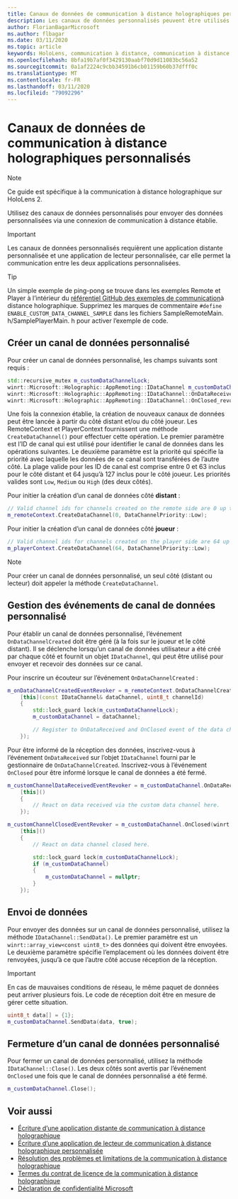 ```yaml
---
title: Canaux de données de communication à distance holographiques personnalisés
description: Les canaux de données personnalisés peuvent être utilisés pour envoyer des données utilisateur sur la connexion de communication à distance holographique déjà établie.
author: FlorianBagarMicrosoft
ms.author: flbagar
ms.date: 03/11/2020
ms.topic: article
keywords: HoloLens, communication à distance, communication à distance holographique
ms.openlocfilehash: 8bfa19b7af0f3429130aabf70d9d11083bc56a52
ms.sourcegitcommit: 0a1af2224c9cbb34591b6cb01159b60b37dfff0c
ms.translationtype: MT
ms.contentlocale: fr-FR
ms.lasthandoff: 03/11/2020
ms.locfileid: "79092296"
---
```

# <a name="custom-holographic-remoting-data-channels"></a>Canaux de données de communication à distance holographiques personnalisés

>[!NOTE]
>Ce guide est spécifique à la communication à distance holographique sur HoloLens 2.

Utilisez des canaux de données personnalisés pour envoyer des données personnalisées via une connexion de communication à distance établie.

>[!IMPORTANT]
>Les canaux de données personnalisés requièrent une application distante personnalisée et une application de lecteur personnalisée, car elle permet la communication entre les deux applications personnalisées.

>[!TIP]
>Un simple exemple de ping-pong se trouve dans les exemples Remote et Player à l’intérieur du [référentiel GitHub des exemples de communication](https://github.com/microsoft/MixedReality-HolographicRemoting-Samples)à distance holographique. Supprimez les marques de commentaire ```#define ENABLE_CUSTOM_DATA_CHANNEL_SAMPLE``` dans les fichiers SampleRemoteMain. h/SamplePlayerMain. h pour activer l’exemple de code.


## <a name="create-a-custom-data-channel"></a>Créer un canal de données personnalisé


Pour créer un canal de données personnalisé, les champs suivants sont requis :
```cpp
std::recursive_mutex m_customDataChannelLock;
winrt::Microsoft::Holographic::AppRemoting::IDataChannel m_customDataChannel = nullptr;
winrt::Microsoft::Holographic::AppRemoting::IDataChannel::OnDataReceived_revoker m_customChannelDataReceivedEventRevoker;
winrt::Microsoft::Holographic::AppRemoting::IDataChannel::OnClosed_revoker m_customChannelClosedEventRevoker;
```

Une fois la connexion établie, la création de nouveaux canaux de données peut être lancée à partir du côté distant et/ou du côté joueur. Les RemoteContext et PlayerContext fournissent une méthode ```CreateDataChannel()``` pour effectuer cette opération. Le premier paramètre est l’ID de canal qui est utilisé pour identifier le canal de données dans les opérations suivantes. Le deuxième paramètre est la priorité qui spécifie la priorité avec laquelle les données de ce canal sont transférées de l’autre côté. La plage valide pour les ID de canal est comprise entre 0 et 63 inclus pour le côté distant et 64 jusqu’à 127 inclus pour le côté joueur. Les priorités valides sont ```Low```, ```Medium``` ou ```High``` (des deux côtés).

Pour initier la création d’un canal de données côté **distant** :
```cpp
// Valid channel ids for channels created on the remote side are 0 up to and including 63
m_remoteContext.CreateDataChannel(0, DataChannelPriority::Low);
```

Pour initier la création d’un canal de données côté **joueur** :
```cpp
// Valid channel ids for channels created on the player side are 64 up to and including 127
m_playerContext.CreateDataChannel(64, DataChannelPriority::Low);
```

>[!NOTE]
>Pour créer un canal de données personnalisé, un seul côté (distant ou lecteur) doit appeler la méthode ```CreateDataChannel```.

## <a name="handling-custom-data-channel-events"></a>Gestion des événements de canal de données personnalisé

Pour établir un canal de données personnalisé, l’événement ```OnDataChannelCreated``` doit être géré (à la fois sur le joueur et le côté distant). Il se déclenche lorsqu’un canal de données utilisateur a été créé par chaque côté et fournit un objet ```IDataChannel```, qui peut être utilisé pour envoyer et recevoir des données sur ce canal.

Pour inscrire un écouteur sur l’événement ```OnDataChannelCreated``` :
```cpp
m_onDataChannelCreatedEventRevoker = m_remoteContext.OnDataChannelCreated(winrt::auto_revoke,
    [this](const IDataChannel& dataChannel, uint8_t channelId)
    {
        std::lock_guard lock(m_customDataChannelLock);
        m_customDataChannel = dataChannel;

        // Register to OnDataReceived and OnClosed event of the data channel here, see below...
    });
```

Pour être informé de la réception des données, inscrivez-vous à l’événement ```OnDataReceived``` sur l’objet ```IDataChannel``` fourni par le gestionnaire de ```OnDataChannelCreated```. Inscrivez-vous à l’événement ```OnClosed``` pour être informé lorsque le canal de données a été fermé.

```cpp
m_customChannelDataReceivedEventRevoker = m_customDataChannel.OnDataReceived(winrt::auto_revoke, 
    [this]()
    {
        // React on data received via the custom data channel here.
    });

m_customChannelClosedEventRevoker = m_customDataChannel.OnClosed(winrt::auto_revoke,
    [this]()
    {
        // React on data channel closed here.

        std::lock_guard lock(m_customDataChannelLock);
        if (m_customDataChannel)
        {
            m_customDataChannel = nullptr;
        }
    });
```

## <a name="sending-data"></a>Envoi de données

Pour envoyer des données sur un canal de données personnalisé, utilisez la méthode ```IDataChannel::SendData()```. Le premier paramètre est un ```winrt::array_view<const uint8_t>``` des données qui doivent être envoyées. Le deuxième paramètre spécifie l’emplacement où les données doivent être renvoyées, jusqu’à ce que l’autre côté accuse réception de la réception. 

>[!IMPORTANT]
>En cas de mauvaises conditions de réseau, le même paquet de données peut arriver plusieurs fois. Le code de réception doit être en mesure de gérer cette situation.

```cpp
uint8_t data[] = {1};
m_customDataChannel.SendData(data, true);
```

## <a name="closing-a-custom-data-channel"></a>Fermeture d’un canal de données personnalisé

Pour fermer un canal de données personnalisé, utilisez la méthode ```IDataChannel::Close()```. Les deux côtés sont avertis par l’événement ```OnClosed``` une fois que le canal de données personnalisé a été fermé.

```cpp
m_customDataChannel.Close();
```

## <a name="see-also"></a>Voir aussi
* [Écriture d’une application distante de communication à distance holographique](holographic-remoting-create-host.md)
* [Écriture d’une application de lecteur de communication à distance holographique personnalisée](holographic-remoting-create-player.md)
* [Résolution des problèmes et limitations de la communication à distance holographique](holographic-remoting-troubleshooting.md)
* [Termes du contrat de licence de la communication à distance holographique](https://docs.microsoft.com//legal/mixed-reality/microsoft-holographic-remoting-software-license-terms)
* [Déclaration de confidentialité Microsoft](https://go.microsoft.com/fwlink/?LinkId=521839)
